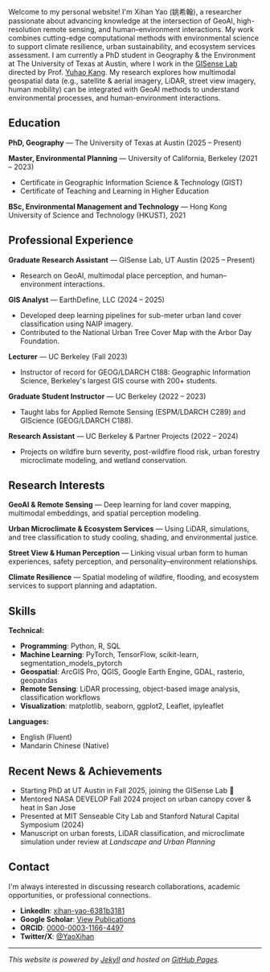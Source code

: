 <!-- ---
permalink: /
title: "About Xihan Yao"
excerpt: "About me"
author_profile: true
redirect_from: 
  - /about/
  - /about.html
--- -->

Welcome to my personal website! I'm Xihan Yao (姚希翰), a researcher passionate about advancing knowledge at the intersection of GeoAI, high-resolution remote sensing, and human–environment interactions. My work combines cutting-edge computational methods with environmental science to support climate resilience, urban sustainability, and ecosystem services assessment. I am currently a PhD student in Geography & the Environment at The University of Texas at Austin, where I work in the [GISense Lab](https://sites.utexas.edu/gisense/) directed by Prof. [Yuhao Kang](https://scholar.google.com/citations?user=amySMvcAAAAJ&hl=en). My research explores how multimodal geospatial data (e.g., satellite & aerial imagery, LiDAR, street view imagery, human mobility) can be integrated with GeoAI methods to understand environmental processes, and human-environment interactions.

## Education

**PhD, Geography** — The University of Texas at Austin (2025 – Present)

**Master, Environmental Planning** — University of California, Berkeley (2021 – 2023)
- Certificate in Geographic Information Science & Technology (GIST)
- Certificate of Teaching and Learning in Higher Education

**BSc, Environmental Management and Technology** — Hong Kong University of Science and Technology (HKUST), 2021

## Professional Experience

**Graduate Research Assistant** — GISense Lab, UT Austin (2025 – Present)
- Research on GeoAI, multimodal place perception, and human–environment interactions.

**GIS Analyst** — EarthDefine, LLC (2024 – 2025)
- Developed deep learning pipelines for sub-meter urban land cover classification using NAIP imagery.
- Contributed to the National Urban Tree Cover Map with the Arbor Day Foundation.

**Lecturer** — UC Berkeley (Fall 2023)
- Instructor of record for GEOG/LDARCH C188: Geographic Information Science, Berkeley's largest GIS course with 200+ students.

**Graduate Student Instructor** — UC Berkeley (2022 – 2023)
- Taught labs for Applied Remote Sensing (ESPM/LDARCH C289) and GIScience (GEOG/LDARCH C188).

**Research Assistant** — UC Berkeley & Partner Projects (2022 – 2024)
- Projects on wildfire burn severity, post-wildfire flood risk, urban forestry microclimate modeling, and wetland conservation.

## Research Interests

**GeoAI & Remote Sensing** — Deep learning for land cover mapping, multimodal embeddings, and spatial perception modeling.

**Urban Microclimate & Ecosystem Services** — Using LiDAR, simulations, and tree classification to study cooling, shading, and environmental justice.

**Street View & Human Perception** — Linking visual urban form to human experiences, safety perception, and personality–environment relationships.

**Climate Resilience** — Spatial modeling of wildfire, flooding, and ecosystem services to support planning and adaptation.

## Skills

**Technical:**
- **Programming**: Python, R, SQL
- **Machine Learning**: PyTorch, TensorFlow, scikit-learn, segmentation_models_pytorch
- **Geospatial**: ArcGIS Pro, QGIS, Google Earth Engine, GDAL, rasterio, geopandas
- **Remote Sensing**: LiDAR processing, object-based image analysis, classification workflows
- **Visualization**: matplotlib, seaborn, ggplot2, Leaflet, ipyleaflet

**Languages:**
- English (Fluent)
- Mandarin Chinese (Native)

## Recent News & Achievements

- Starting PhD at UT Austin in Fall 2025, joining the GISense Lab 🎉
- Mentored NASA DEVELOP Fall 2024 project on urban canopy cover & heat in San Jose
- Presented at MIT Senseable City Lab and Stanford Natural Capital Symposium (2024)
- Manuscript on urban forests, LiDAR classification, and microclimate simulation under review at *Landscape and Urban Planning*

## Contact

I'm always interested in discussing research collaborations, academic opportunities, or professional connections.

- **LinkedIn**: [xihan-yao-6381b3181](https://www.linkedin.com/in/xihan-yao-6381b3181/)
- **Google Scholar**: [View Publications](https://scholar.google.com/citations?user=YguEIS4AAAAJ&hl=en)
- **ORCID**: [0000-0003-1166-4497](https://orcid.org/0000-0003-1166-4497)
- **Twitter/X**: [@YaoXihan](https://x.com/YaoXihan)

---

*This website is powered by [Jekyll](https://jekyllrb.com/) and hosted on [GitHub Pages](https://pages.github.com/).*
